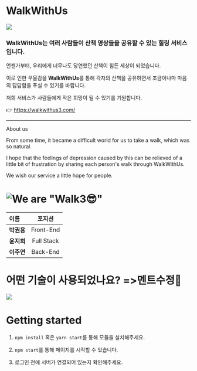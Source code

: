 # WalkWithUs
![](https://ifh.cc/g/IStc5V.png)
### WalkWithUs는 여러 사람들이 산책 영상들을 공유할 수 있는 힐링 서비스입니다.

언젠가부터, 우리에게 너무나도 당연했던 산책이 힘든 세상이 되었습니다. 

이로 인한 우울감을 **WalkWithUs**를 통해 각자의 산책을 공유하면서 조금이나마 마음의 답답함을 푸실 수 있기를 바랍니다. 

저희 서비스가 사람들에게 작은 희망이 될 수 있기를 기원합니다. 

👉 https://walkwithus3.com/
***

About us 

From some time, it became a difficult world for us to take a walk, which was so natural.

I hope that the feelings of depression caused by this can be relieved of a little bit of frustration by sharing each person's walk through WalkWithUs.

We wish our service a little hope for people.

# ![We are "Walk3😎"](https://github.com/codestates/WalkWithUs_client/wiki/Team-Info)
|  이름 | 포지션 |
|:--------|:--------:|
|**박권용** | <center>Front-End</center> |
|**윤지희** | <center>Full Stack </center> |
|**이주연** | <center>Back-End</center> |
 


#  어떤 기술이 사용되었나요? =>멘트수정🔴
![](https://ifh.cc/g/Q6yiiQ.jpg)


# Getting started   

1. ```npm install``` 혹은  ```yarn start```를 통해 모듈을 설치해주세요.

2.  ```npm start```를 통해 페이지를 시작할 수 있습니다. 

3. 로그인 전에 서버가 연결되어 있는지 확인해주세요.

